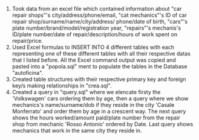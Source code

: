 1. Took data from an excel file which contained information about "car repair shops"'s city/address/phone/email, "cat mechanics"'s ID of car repair shop/surname/name/city/address/ phone/date of birth, "cars"'s plate number/brand/model/registration year, "repairs"'s mechanis's ID/plate number/date of repair/description/hours of work spent on repair/price.   
2. Used Excel formulas to INSERT INTO 4 different tables with each representing one of these different tables with all their respective datas that I listed before. All the Excel command output was copied and pasted into a "popola.sql" ment to populate the tables in the Database "autoficina". 
3. Created table structures with their respective primary key and foreign key/s making relationships in "crea.sql".  
4. Created a query in "query.sql" where we elencate firsty the 'Volkswagen' cars ordering them by age, then a query where we show mechanics's name/surname/dob if they reside in the city 'Casale Monferrato' and order them by age in a crescent way. The next query shows the hours worked/amount paid/plate number from the repair shop from mechanic 'Rosso Antonio' ordered by Date. Last query shows mechanics that work in the same city they reside in.